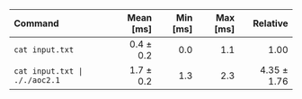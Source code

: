 | Command | Mean [ms] | Min [ms] | Max [ms] | Relative |
|:---|---:|---:|---:|---:|
| `cat input.txt` | 0.4 ± 0.2 | 0.0 | 1.1 | 1.00 |
| `cat input.txt \| ././aoc2.1` | 1.7 ± 0.2 | 1.3 | 2.3 | 4.35 ± 1.76 |
